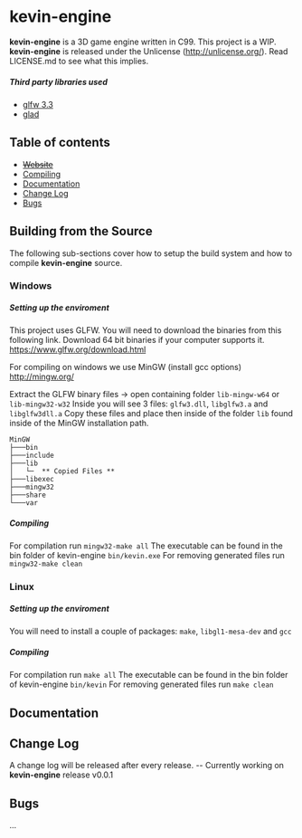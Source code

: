# kevin-engine
**kevin-engine** is a 3D game engine written in C99. This project is a WIP.
**kevin-engine** is released under the Unlicense (http://unlicense.org/).
Read LICENSE.md to see what this implies.

##### Third party libraries used
* [glfw 3.3](#https://www.glfw.org/)
* [glad](#https://github.com/Dav1dde/glad)

## Table of contents
* ~~[Website](#)~~
* [Compiling](#compiling)
* [Documentation](#documentation)
* [Change Log](#change-log)
* [Bugs](#bugs)

## Building from the Source
The following sub-sections cover how to setup the build system and how to compile **kevin-engine** source.

### Windows
##### Setting up the enviroment
This project uses GLFW. You will need to download the binaries from this following link.
Download 64 bit binaries if your computer supports it.
https://www.glfw.org/download.html

For compiling on windows we use MinGW (install gcc options)
http://mingw.org/

Extract the GLFW binary files -> open containing folder ```lib-mingw-w64``` or ```lib-mingw32-w32```
Inside you will see 3 files: ```glfw3.dll```, ```libglfw3.a``` and ```libglfw3dll.a```
Copy these files and place then inside of the folder ```lib``` found inside of the MinGW installation path.
```
MinGW
├───bin                              
├───include                          
├───lib                              
│   └─  ** Copied Files **                   
├───libexec 
├───mingw32
├───share
└───var                              
```

##### Compiling
For compilation run ```mingw32-make all```
The executable can be found in the bin folder of kevin-engine ```bin/kevin.exe```
For removing generated files run ```mingw32-make clean```

### Linux
##### Setting up the enviroment
You will need to install a couple of packages:
```make```, ```libgl1-mesa-dev``` and ```gcc```

##### Compiling
For compilation run ```make all```
The executable can be found in the bin folder of kevin-engine ```bin/kevin```
For removing generated files run ```make clean```

## Documentation

## Change Log
A change log will be released after every release.
-- Currently working on **kevin-engine** release v0.0.1

## Bugs
...
